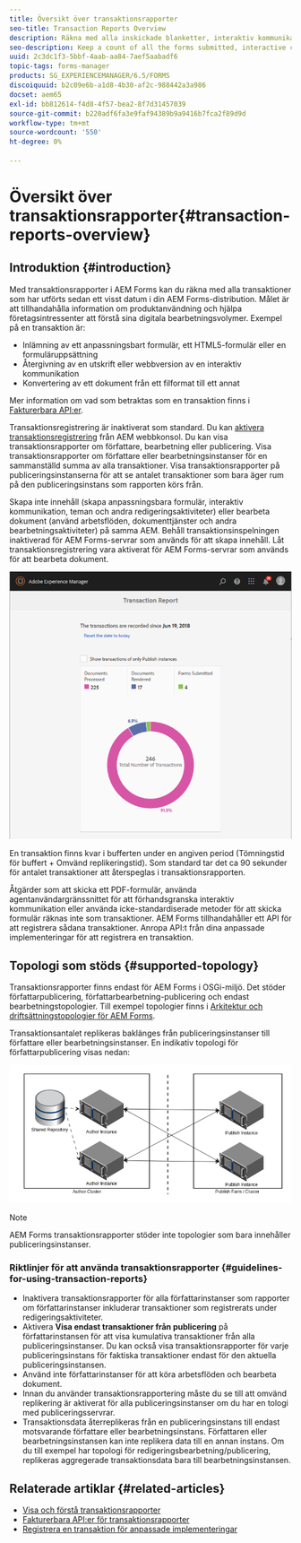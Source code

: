 ```yaml
---
title: Översikt över transaktionsrapporter
seo-title: Transaction Reports Overview
description: Räkna med alla inskickade blanketter, interaktiv kommunikation, dokument som konverterats till ett format till ett annat, med mera
seo-description: Keep a count of all the forms submitted, interactive communication rendered, Documents converted to one format to another, and more
uuid: 2c3dc1f3-5bbf-4aab-aa84-7aef5aabadf6
topic-tags: forms-manager
products: SG_EXPERIENCEMANAGER/6.5/FORMS
discoiquuid: b2c09e6b-a1d8-4b30-af2c-988442a3a986
docset: aem65
exl-id: bb812614-f4d8-4f57-bea2-8f7d31457039
source-git-commit: b220adf6fa3e9faf94389b9a9416b7fca2f89d9d
workflow-type: tm+mt
source-wordcount: '550'
ht-degree: 0%

---
```


# Översikt över transaktionsrapporter{#transaction-reports-overview}

## Introduktion {#introduction}

Med transaktionsrapporter i AEM Forms kan du räkna med alla transaktioner som har utförts sedan ett visst datum i din AEM Forms-distribution. Målet är att tillhandahålla information om produktanvändning och hjälpa företagsintressenter att förstå sina digitala bearbetningsvolymer. Exempel på en transaktion är:

* Inlämning av ett anpassningsbart formulär, ett HTML5-formulär eller en formuläruppsättning
* Återgivning av en utskrift eller webbversion av en interaktiv kommunikation
* Konvertering av ett dokument från ett filformat till ett annat

Mer information om vad som betraktas som en transaktion finns i [Fakturerbara API:er](../../forms/using/transaction-reports-billable-apis.md).

Transaktionsregistrering är inaktiverat som standard. Du kan [aktivera transaktionsregistrering](../../forms/using/viewing-and-understanding-transaction-reports.md#setting-up-transaction-reports) från AEM webbkonsol. Du kan visa transaktionsrapporter om författare, bearbetning eller publicering. Visa transaktionsrapporter om författare eller bearbetningsinstanser för en sammanställd summa av alla transaktioner. Visa transaktionsrapporter på publiceringsinstanserna för att se antalet transaktioner som bara äger rum på den publiceringsinstans som rapporten körs från.

Skapa inte innehåll (skapa anpassningsbara formulär, interaktiv kommunikation, teman och andra redigeringsaktiviteter) eller bearbeta dokument (använd arbetsflöden, dokumenttjänster och andra bearbetningsaktiviteter) på samma AEM. Behåll transaktionsinspelningen inaktiverad för AEM Forms-servrar som används för att skapa innehåll. Låt transaktionsregistrering vara aktiverat för AEM Forms-servrar som används för att bearbeta dokument.

![sample-transaction-report-author-1](assets/sample-transaction-report-author-1.png)

En transaktion finns kvar i bufferten under en angiven period (Tömningstid för buffert + Omvänd replikeringstid). Som standard tar det ca 90 sekunder för antalet transaktioner att återspeglas i transaktionsrapporten.

Åtgärder som att skicka ett PDF-formulär, använda agentanvändargränssnittet för att förhandsgranska interaktiv kommunikation eller använda icke-standardiserade metoder för att skicka formulär räknas inte som transaktioner. AEM Forms tillhandahåller ett API för att registrera sådana transaktioner. Anropa API:t från dina anpassade implementeringar för att registrera en transaktion.

## Topologi som stöds {#supported-topology}

Transaktionsrapporter finns endast för AEM Forms i OSGi-miljö. Det stöder författarpublicering, författarbearbetning-publicering och endast bearbetningstopologier. Till exempel topologier finns i [Arkitektur och driftsättningstopologier för AEM Forms](../../forms/using/transaction-reports-overview.md).

Transaktionsantalet replikeras baklänges från publiceringsinstanser till författare eller bearbetningsinstanser. En indikativ topologi för författarpublicering visas nedan:

![simple-author-publish-topology](assets/simple-author-publish-topology.png)

>[!NOTE]
>
>AEM Forms transaktionsrapporter stöder inte topologier som bara innehåller publiceringsinstanser.

### Riktlinjer för att använda transaktionsrapporter {#guidelines-for-using-transaction-reports}

* Inaktivera transaktionsrapporter för alla författarinstanser som rapporter om författarinstanser inkluderar transaktioner som registrerats under redigeringsaktiviteter.
* Aktivera **Visa endast transaktioner från publicering** på författarinstansen för att visa kumulativa transaktioner från alla publiceringsinstanser. Du kan också visa transaktionsrapporter för varje publiceringsinstans för faktiska transaktioner endast för den aktuella publiceringsinstansen.
* Använd inte författarinstanser för att köra arbetsflöden och bearbeta dokument.
* Innan du använder transaktionsrapportering måste du se till att omvänd replikering är aktiverat för alla publiceringsinstanser om du har en tologi med publiceringsservrar.
* Transaktionsdata återreplikeras från en publiceringsinstans till endast motsvarande författare eller bearbetningsinstans. Författaren eller bearbetningsinstansen kan inte replikera data till en annan instans. Om du till exempel har topologi för redigeringsbearbetning/publicering, replikeras aggregerade transaktionsdata bara till bearbetningsinstansen.

## Relaterade artiklar {#related-articles}

* [Visa och förstå transaktionsrapporter](../../forms/using/viewing-and-understanding-transaction-reports.md)
* [Fakturerbara API:er för transaktionsrapporter](../../forms/using/transaction-reports-billable-apis.md)
* [Registrera en transaktion för anpassade implementeringar](/help/forms/using/record-transaction-custom-implementation.md)
